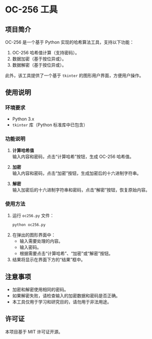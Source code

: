 # OC-256 工具

## 项目简介
OC-256 是一个基于 Python 实现的哈希算法工具，支持以下功能：
1. OC-256 哈希值计算（支持密码）。
2. 数据加密（基于按位异或）。
3. 数据解密（基于按位异或）。

此外，该工具提供了一个基于 `tkinter` 的图形用户界面，方便用户操作。

## 使用说明

### 环境要求
- Python 3.x
- `tkinter` 库（Python 标准库中已包含）

### 功能说明
1. **计算哈希值**  
   输入内容和密码，点击“计算哈希”按钮，生成 OC-256 哈希值。

2. **加密**  
   输入内容和密码，点击“加密”按钮，生成加密后的十六进制字符串。

3. **解密**  
   输入加密后的十六进制字符串和密码，点击“解密”按钮，恢复原始内容。

### 使用方法
1. 运行 `oc256.py` 文件：
   ```bash
   python oc256.py
   ```
2. 在弹出的图形界面中：
   - 输入需要处理的内容。
   - 输入密码。
   - 根据需要点击“计算哈希”、“加密”或“解密”按钮。
3. 结果将显示在界面下方的“结果”框中。

## 注意事项
- 加密和解密使用相同的密码。
- 如果解密失败，请检查输入的加密数据和密码是否正确。
- 本工具仅用于学习和研究目的，请勿用于非法用途。

## 许可证
本项目基于 MIT 许可证开源。

